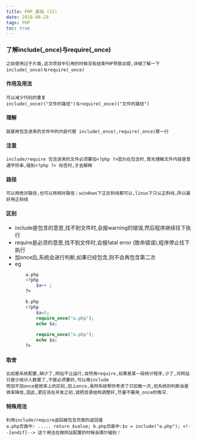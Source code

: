 ```yaml
---
title: PHP_基础 (11)
date: 2018-08-29
tags: PHP 
toc: true
---
```


### 了解include(_once)与require(_once)
    之前使用过于片面,这次项目中引用的时候没有结束PHP导致出错,详细了解一下include(_once)与require(_once)

<!-- more -->

#### 作用及用法
    可以减少代码的重复 
    include(_once)("文件的路径")与require(_once)("文件的路径")      

#### 理解
    就是用包含进来的文件中的内容代替 include(_once),require(_once)那一行  

#### 注意
    include/require 包含进来的文件必须要加<?php ?>因为在包含时,首先理解文件内容是普通字符串,碰到<?php ?> 标签时,才去解释    

#### 路径
    可以用绝对路径,也可以用相对路径；windows下正反斜线都可以,linux下只认正斜线,所以最好用正斜线   

#### 区别    
- include是包含的意思,找不到文件时,会报warning的错误,然后程序继续往下执行    
- require是必须的意思,找不到文件时,会报fatal error (致命错误),程序停止往下执行
- 加once后,系统会进行判断,如果已经包含,则不会再包含第二次
- eg
    ```php
        a.php
        <?php 
            $a++ ;
        ?>

        b.php
        <?php
            $a=5; 
            require_once("a.php"); 
            echo $a;
            
            require_once("a.php"); 
            echo $a;
        ?>
    ```

#### 取舍
    比如是系统配置,缺少了,网站不让运行,自然用require,如果是某一段统计程序,少了,对网站只是少统计人数罢了,不是必须要的,可以用include      
    而加不加once是效率上的区别,加上once,虽然系统帮你考虑了只加载一次,但系统的判断会是效率降低,因此,更应该在开发之初,就把目录结构调整好,尽量不要用_once的情况.   

#### 特殊用法
    利用include/require返回被包含页面的返回值
    a.php页面中: ..... return $value; b.php页面中:$v = include("a.php"); <!--[endif]--> 这个用法在做网站配置的时候会偶尔碰到！